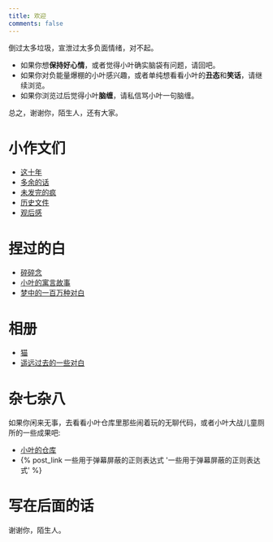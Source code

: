 ```yaml
---
title: 欢迎
comments: false
---
```


倒过太多垃圾，宣泄过太多负面情绪，对不起。

- 如果你想**保持好心情**，或者觉得小叶确实脑袋有问题，请回吧。
- 如果你对负能量爆棚的小叶感兴趣，或者单纯想看看小叶的**丑态**和**笑话**，请继续浏览。
- 如果你浏览过后觉得小叶**脑缠**，请私信骂小叶一句脑缠。

总之，谢谢你，陌生人，还有大家。

# 小作文们

- [这十年](/这十年/)
- [多余的话](/多余的话/)
- [未发完的疯](/未发完的疯/)
- [历史文件](/历史文件/)
- [观后感](/categories/观后感/)

# 捏过的白

- [碎碎念](/碎碎念/)
- [小叶的寓言故事](/小叶的寓言故事/)
- [梦中的一百万种对白](/梦中的一百万种对白/)

# 相册

- [猫](/albums/)
- [遥远过去的一些对白](/albums/)

# 杂七杂八

如果你闲来无事，去看看小叶仓库里那些闹着玩的无聊代码，或者小叶大战儿童厕所的一些成果吧:

- [小叶的仓库](https://github.com/Lingxuan-Ye?tab=repositories)
- {% post_link 一些用于弹幕屏蔽的正则表达式 '一些用于弹幕屏蔽的正则表达式' %}

# 写在后面的话

谢谢你，陌生人。
